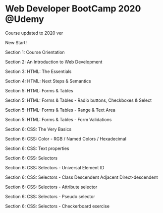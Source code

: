 # Web Developer BootCamp 2020 @Udemy
<p> Course updated to 2020 ver</p>
<p> New Start!</p>
<p>Section 1: Course Orientation</p>
<p>Section 2: An Introduction to Web Development</p>
<p>Section 3: HTML: The Essentials</p>
<p>Section 4: HTML: Next Steps & Semantics</p>
<p>Section 5: HTML: Forms & Tables</p>
<p>Section 5: HTML: Forms & Tables - Radio buttons, Checkboxes & Select</p>
<p>Section 5: HTML: Forms & Tables - Range & Text Area</p>
<p>Section 5: HTML: Forms & Tables - Form Validations</p>
<p>Section 6: CSS: The Very Basics</p>
<p>Section 6: CSS: Color - RGB / Named Colors / Hexadecimal </p>
<p>Section 6: CSS: Text properties  </p>
<p>Section 6: CSS: Selectors  </p>
<p>Section 6: CSS: Selectors - Universal Element ID </p>
<p>Section 6: CSS: Selectors - Class Descendent Adjacent Direct-descendent </p>
<p>Section 6: CSS: Selectors - Attribute selector </p>
<p>Section 6: CSS: Selectors - Pseudo selector </p>
<p>Section 6: CSS: Selectors - Checkerboard exercise </p>